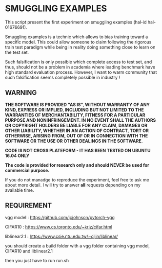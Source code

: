 # SMUGGLING EXAMPLES

This script present the first experiment on smuggling examples (hal-id hal-01676691).

Smuggling examples is a technic which allows to bias training toward a specific model.
This could allow someone to claim following the rigorous train test paradigm while being in reality doing something close to learn on the test set.

Such falsification is only possible which complete access to test set, and thus, should not be a problem in academia where leading benchmark have high standard evaluation process.
However, I want to warm community that such falsification seems completely possible in industry !

## WARNING

**THE SOFTWARE IS PROVIDED "AS IS", WITHOUT WARRANTY OF ANY KIND, EXPRESS OR IMPLIED, INCLUDING BUT NOT LIMITED TO THE WARRANTIES OF MERCHANTABILITY, FITNESS FOR A PARTICULAR PURPOSE AND NONINFRINGEMENT. IN NO EVENT SHALL THE AUTHORS OR COPYRIGHT HOLDERS BE LIABLE FOR ANY CLAIM, DAMAGES OR OTHER LIABILITY, WHETHER IN AN ACTION OF CONTRACT, TORT OR OTHERWISE, ARISING FROM, OUT OF OR IN CONNECTION WITH THE SOFTWARE OR THE USE OR OTHER DEALINGS IN THE SOFTWARE.**

**CODE IS NOT CROSS PLATEFORM - IT HAS BEEN TESTED ON UBUNTU 16.04 ONLY**

**The code is provided for research only and should NEVER be used for commercial purpose.**

If you do not manadge to reproduce the experiment, feel free to ask me about more detail.
I will try to answer **all** requests depending on my available time.

## REQUIREMENT

vgg model : https://github.com/jcjohnson/pytorch-vgg

CIFAR10 : https://www.cs.toronto.edu/~kriz/cifar.html

liblinear2.1 : https://www.csie.ntu.edu.tw/~cjlin/liblinear/

you should create a build folder with a vgg folder containing vgg model, CIFAR10 and liblinear2.1

then you just have to run run.sh



